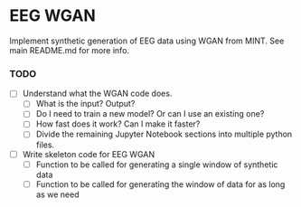 # EEG WGAN
Implement synthetic generation of EEG data using WGAN from MINT. See main README.md for more info.

### TODO
- [ ] Understand what the WGAN code does.
  - [ ] What is the input? Output?
  - [ ] Do I need to train a new model? Or can I use an existing one?
  - [ ] How fast does it work? Can I make it faster?
  - [ ] Divide the remaining Jupyter Notebook sections into multiple python files.
- [ ] Write skeleton code for EEG WGAN
  - [ ] Function to be called for generating a single window of synthetic data
  - [ ] Function to be called for generating the window of data for as long as we need